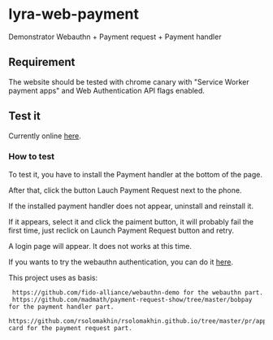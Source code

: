 # lyra-web-payment

Demonstrator Webauthn + Payment request + Payment handler

## Requirement

The website should be tested with chrome canary with "Service Worker payment apps" and Web Authentication API flags enabled.

## Test it

Currently online [here](https://test-payment-handler.appspot.com/).

### How to test

To test it, you have to install the Payment handler at the bottom of the page.

After that, click the button Lauch Payment Request next to the phone.

If the installed payment handler does not appear, uninstall and reinstall it.

If it appears, select it and click the paiment button, it will probably fail the first time, just reclick on Launch Payment Request button and retry.

A login page will appear. It does not works at this time.

If you wants to try the webauthn authentication, you can do it [here](https://test-payment-handler.appspot.com/pages/authentication.html).

This project uses as basis:

     https://github.com/fido-alliance/webauthn-demo for the webauthn part.
     https://github.com/madmath/payment-request-show/tree/master/bobpay for the payment handler part.
     https://github.com/rsolomakhin/rsolomakhin.github.io/tree/master/pr/apps/basic-card for the payment request part.
